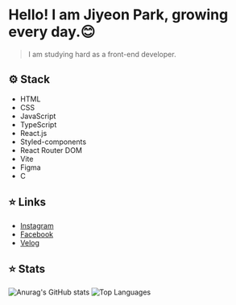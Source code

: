 # Hello! I am Jiyeon Park, growing every day.😊

> I am studying hard as a front-end developer.




## ⚙️ Stack
- HTML
- CSS
- JavaScript
- TypeScript
- React.js
- Styled-components
- React Router DOM
- Vite
- Figma
- C

## ⭐️ Links
- [Instagram](https://www.instagram.com/h_yy.0n/)
- [Facebook](https://www.facebook.com/profile.php?id=61557320422273)
- [Velog](https://velog.io/@pjylove08/posts)

## ⭐️ Stats
![Anurag's GitHub stats](https://github-readme-stats.vercel.app/api?username=j02on&show_icons=true&theme=radical)
![Top Languages](https://github-readme-stats.vercel.app/api/top-langs/?username=j02on&layout=compact&bg_color=60,ffffff,ffffff&title_color=000000&text_color=000000)


